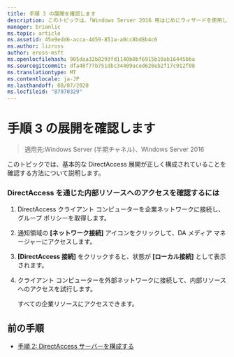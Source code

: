 ```yaml
---
title: 手順 3 の展開を確認します
description: このトピックは、「Windows Server 2016 用はじめにウィザードを使用して単一の DirectAccess サーバーを展開する」の一部です。
manager: brianlic
ms.topic: article
ms.assetid: 45e9edd6-acca-4d59-851a-a0cc8bd8b4c6
ms.author: lizross
author: eross-msft
ms.openlocfilehash: 905daa32b8293fd1140b0bf6915b18ab16445bba
ms.sourcegitcommit: dfa48f77b751dbc34409aced628eb2f17c912f08
ms.translationtype: MT
ms.contentlocale: ja-JP
ms.lasthandoff: 08/07/2020
ms.locfileid: "87970329"
---
```

# <a name="step-3-verify-deployments"></a>手順 3 の展開を確認します

>適用先:Windows Server (半期チャネル)、Windows Server 2016

このトピックでは、基本的な DirectAccess 展開が正しく構成されていることを確認する方法について説明します。

### <a name="to-verify-access-to-internal-resources-through-directaccess"></a>DirectAccess を通じた内部リソースへのアクセスを確認するには

1.  DirectAccess クライアント コンピューターを企業ネットワークに接続し、グループ ポリシーを取得します。

2.  通知領域の **[ネットワーク接続]** アイコンをクリックして、DA メディア マネージャーにアクセスします。

3.  **[DirectAccess 接続]** をクリックすると、状態が **[ローカル接続]** として表示されます。

4.  クライアント コンピューターを外部ネットワークに接続して、内部リソースへのアクセスを試行します。

    すべての企業リソースにアクセスできます。

## <a name="previous-step"></a><a name="BKMK_Links"></a>前の手順

-   [手順 2: DirectAccess サーバーを構成する](da-basic-configure-s2-server.md)



